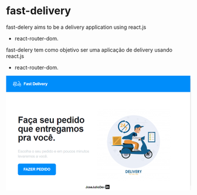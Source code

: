 # fast-delivery

fast-delery aims to be a delivery application using react.js
 * react-router-dom.

fast-delery tem como objetivo ser uma aplicação de delivery usando react.js
 * react-router-dom.


<img src="/src/images/print.PNG" alt="Print" />
